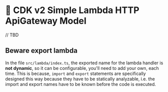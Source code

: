 # 🌴 CDK v2 Simple Lambda HTTP ApiGateway Model

// TBD

## Beware export lambda

In the file `src/lambda/index.ts`, the exported name for the lambda handler is **not dynamic**, so it can be configurable, you'll need to add your own, each time. This is because, `import` and `export` statements are specifically designed this way because they have to be statically analyzable, i.e. the import and export names have to be known before the code is executed.
